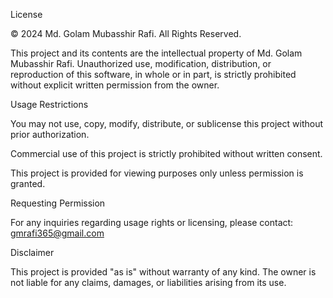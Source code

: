 License

© 2024 Md. Golam Mubasshir Rafi. All Rights Reserved.

This project and its contents are the intellectual property of Md. Golam Mubasshir Rafi.
Unauthorized use, modification, distribution, or reproduction of this software, in whole or in part, is strictly prohibited without explicit written permission from the owner.

Usage Restrictions

You may not use, copy, modify, distribute, or sublicense this project without prior authorization.

Commercial use of this project is strictly prohibited without written consent.

This project is provided for viewing purposes only unless permission is granted.

Requesting Permission

For any inquiries regarding usage rights or licensing, please contact: gmrafi365@gmail.com

Disclaimer

This project is provided "as is" without warranty of any kind. The owner is not liable for any claims, damages, or liabilities arising from its use.
